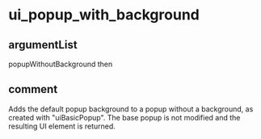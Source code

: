 # ui_popup_with_background
## argumentList
popupWithoutBackground
then
## comment
Adds the default popup background to a popup without a background, as created with "uiBasicPopup". The base popup is not modified and the resulting UI element is returned.